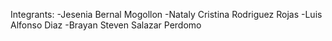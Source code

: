 Integrants:
-Jesenia Bernal Mogollon
-Nataly Cristina Rodriguez Rojas
-Luis Alfonso Diaz
-Brayan Steven Salazar Perdomo